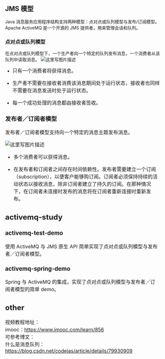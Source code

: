 ## JMS 模型
Java 消息服务应用程序结构支持两种模型：点对点或队列模型与发布/订阅模型。Apache ActiveMQ 是一个开源的 JMS 提供者，用来管理会话和队列。

### 点对点或队列模型

在点对点或队列模型下，一个生产者向一个特定的队列发布消息，一个消费者从该队列中读取消息。
![这里写图片描述](https://img-blog.csdn.net/20180413213749549?watermark/2/text/aHR0cHM6Ly9ibG9nLmNzZG4ubmV0L2NvZGVqYXM=/font/5a6L5L2T/fontsize/400/fill/I0JBQkFCMA==/dissolve/70)

 - <font size=3>只有一个消费者将获得消息。

 - <font size=3>生产者不需要在接收者消费该消息期间处于运行状态，接收者也同样不需要在消息发送时处于运行状态。

 - <font size=3>每一个成功处理的消息都由接收者签收。
 
 ### 发布者／订阅者模型
 
 发布者／订阅者模型支持向一个特定的消息主题发布消息。
 
![这里写图片描述](https://img-blog.csdn.net/20180413213806260?watermark/2/text/aHR0cHM6Ly9ibG9nLmNzZG4ubmV0L2NvZGVqYXM=/font/5a6L5L2T/fontsize/400/fill/I0JBQkFCMA==/dissolve/70)

 - <font size=3>多个消费者可以获得消息。

 - <font size=3>在发布者和订阅者之间存在时间依赖性。发布者需要建立一个订阅（subscription），以便客户能够购订阅。订阅者必须保持持续的活动状态以接收消息，除非订阅者建立了持久的订阅。在那种情况下，在订阅者未连接时发布的消息将在订阅者重新连接时重新发布。

## activemq-study

### activemq-test-demo
使用 ActiveMQ 与 JMS 原生 API 简单实现了点对点或队列模型与发布者／订阅者模型。

### activemq-spring-demo
Spring 与 ActiveMQ 的集成，实现了点对点或队列模型与发布者／订阅者模型的简单 demo。

## other

视频教程地址：<br>
imooc：<a href="https://www.imooc.com/learn/856">https://www.imooc.com/learn/856</a><br>
可参考博文：<br>
什么是消息队列：<a href="https://blog.csdn.net/codejas/article/details/79930909">https://blog.csdn.net/codejas/article/details/79930909</a>
